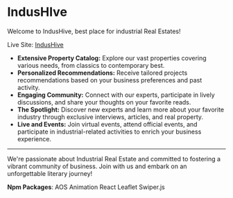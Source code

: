 # IndusHIve

Welcome to IndusHive, best place for industrial Real Estates!

Live Site: [IndusHive](https://indus-hive.web.app/)

- **Extensive Property Catalog:** Explore our vast properties covering various needs, from classics to contemporary best.
- **Personalized Recommendations:** Receive tailored projects recommendations based on your business preferences and past activity.
- **Engaging Community:** Connect with our experts, participate in lively discussions, and share your thoughts on your favorite reads.
- **The Spotlight:** Discover new experts and learn more about your favorite industry through exclusive interviews, articles, and real property.
- **Live and Events:** Join virtual events, attend official events, and participate in industrial-related activities to enrich your business experience.

---

We're passionate about Industrial Real Estate and committed to fostering a vibrant community of business. Join with us and embark on an unforgettable literary journey!


**Npm Packages**:
 AOS Animation
 React Leaflet
 Swiper.js

